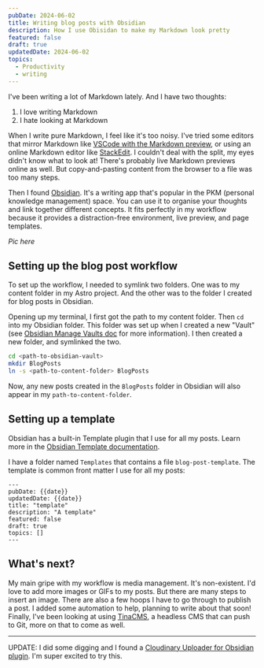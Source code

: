 ```yaml
---
pubDate: 2024-06-02
title: Writing blog posts with Obsidian
description: How I use Obisidan to make my Markdown look pretty
featured: false
draft: true
updatedDate: 2024-06-02
topics:
  - Productivity
  - writing
---
```


I've been writing a lot of Markdown lately. And I have two thoughts:

1. I love writing Markdown
2. I hate looking at Markdown

When I write pure Markdown, I feel like it's too noisy. I've tried some editors that mirror Markdown like [VSCode with the Markdown preview](https://code.visualstudio.com/docs/languages/markdown#_markdown-preview), or using an online Markdown editor like [StackEdit](https://stackedit.io/). I couldn't deal with the split, my eyes didn't know what to look at! There's probably live Markdown previews online as well. But copy-and-pasting content from the browser to a file was too many steps. 

Then I found [Obsidian](https://obsidian.md/). It's a writing app that's popular in the PKM (personal knowledge management) space. You can use it to organise your thoughts and link together different concepts. It fits perfectly in my workflow because it provides a distraction-free environment, live preview, and page templates.

*Pic here*
## Setting up the blog post workflow
To set up the workflow, I needed to symlink two folders. One was to my content folder in my Astro project. And the other was to the folder I created for blog posts in Obsidian.

Opening up my terminal, I first got the path to my content folder. Then `cd` into my Obsidian folder. This folder was set up when I created a new "Vault" (see [Obsidian Manage Vaults doc]( https://help.obsidian.md/Files+and+folders/Manage+vaults) for more information). I then created a new folder, and symlinked the two.

```bash
cd <path-to-obsidian-vault>
mkdir BlogPosts
ln -s <path-to-content-folder> BlogPosts
```

Now, any new posts created in the `BlogPosts` folder in Obsidian will also appear in my `path-to-content-folder`. 

## Setting up a template
Obsidian has a built-in Template plugin that I use for all my posts. Learn more in the [Obsidian Template documentation](https://help.obsidian.md/Plugins/Templates).

I have a folder named `Templates` that contains a file `blog-post-template`. The template is common front matter I use for all my posts:

```
---
pubDate: {{date}}
updatedDate: {{date}}
title: "template"
description: "A template"
featured: false
draft: true
topics: []
---
```

## What's next?

My main gripe with my workflow is media management. It's non-existent. I'd love to add more images or GIFs to my posts. But there are many steps to insert an image. There are also a few hoops I have to go through to publish a post. I added some automation to help, planning to write about that soon! Finally, I've been looking at using [TinaCMS](https://tina.io/), a headless CMS that can push to Git, more on that to come as well. 

---

UPDATE: I did some digging and I found a [Cloudinary Uploader for Obsidian plugin](https://jordanhandy.github.io/obsidian-cloudinary-uploader/). I'm super excited to try this.